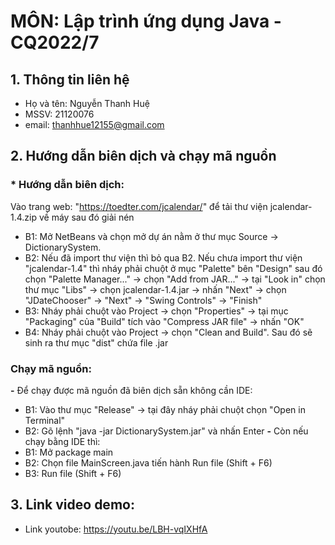 # MÔN: Lập trình ứng dụng Java - CQ2022/7

## 1. Thông tin liên hệ 
- Họ và tên: Nguyễn Thanh Huệ
- MSSV: 21120076
- email: thanhhue12155@gmail.com

## 2. Hướng dẫn biên dịch và chạy mã nguồn
### * Hướng dẫn biên dịch: 
Vào trang web: "https://toedter.com/jcalendar/" để tải thư viện jcalendar-1.4.zip về máy sau đó giải nén
- B1: Mở NetBeans và chọn mở dự án nằm ở thư mục Source -> DictionarySystem.
- B2: Nếu đã import thư viện thì bỏ qua B2. Nếu chưa import thư viện "jcalendar-1.4" thì nháy phải chuột ở mục "Palette" bên "Design" sau đó chọn "Palette Manager..." -> chọn "Add from JAR..." ->      tại "Look in" chọn thư mục "Libs" -> chọn jcalendar-1.4.jar -> nhấn "Next" -> chọn "JDateChooser" -> "Next" -> "Swing Controls" -> "Finish"
- B3: Nháy phải chuột vào Project -> chọn "Properties" -> tại mục "Packaging" của "Build" tích vào "Compress JAR file" -> nhấn "OK"
- B4: Nháy phải chuột vào Project -> chọn "Clean and Build". Sau đó sẽ sinh ra thư mục "dist" chứa file .jar

### Chạy mã nguồn: 
**-** Để chạy được mã nguồn đã biên dịch sẵn không cần IDE:
  + B1: Vào thư mục "Release" -> tại đây nháy phải chuột chọn "Open in Terminal" 
  + B2: Gõ lệnh "java -jar DictionarySystem.jar" và nhấn Enter
**-** Còn nếu chạy bằng IDE thì:
  + B1: Mở package main
  + B2: Chọn file MainScreen.java  tiến hành Run file (Shift + F6)
  + B3: Run file (Shift + F6)

## 3. Link video demo: 
- Link youtobe: https://youtu.be/LBH-vqIXHfA
